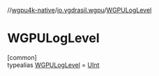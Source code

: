 //[wgpu4k-native](../../../index.md)/[io.ygdrasil.wgpu](../index.md)/[WGPULogLevel](index.md)

# WGPULogLevel

[common]\
typealias [WGPULogLevel](index.md) = [UInt](https://kotlinlang.org/api/core/kotlin-stdlib/kotlin/-u-int/index.html)